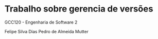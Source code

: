 # Trabalho sobre gerencia de versões

GCC120 - Engenharia de Software 2

Felipe Silva Dias
Pedro de Almeida Mutter